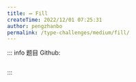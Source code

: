```yaml
---
title: ➖ Fill
createTime: 2022/12/01 07:25:31
author: pengzhanbo
permalink: /type-challenges/medium/fill/
---
```


::: info 题目
Github: []()

```ts
```
:::

